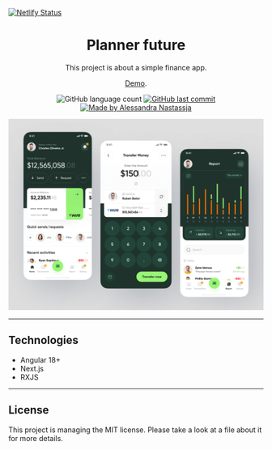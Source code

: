 [![Netlify Status](https://api.netlify.com/api/v1/badges/05db2d45-2c54-48e9-a975-61c668792096/deploy-status)](https://app.netlify.com/sites/planer-future/deploys)

<h1 align="center">
  Planner future
</h1>
<p align="center">
  This project is about a simple finance app.
</p>
<p align="center">
   <a href="https://planer-future.netlify.app" target="_black">Demo</a>.
</p>
<p align="center">
  <img alt="GitHub language count" src="https://img.shields.io/github/repo-size/Alessandra-Nastassja/planner-future?color=%231f332c">
  <a href="https://github.com/Alessandra-Nastassja/planner-future/commits/master">
    <img alt="GitHub last commit" src="https://img.shields.io/github/last-commit/Alessandra-Nastassja/planner-future?color=%231f332c">
  </a>
  <a href="https://www.linkedin.com/in/alessandra-nastassja/">
    <img alt="Made by Alessandra Nastassja" src="https://img.shields.io/badge/made%20by-AlessandraNastassja-%231f332c">
  </a>
</p>
<p align="center">
  <img alt="Prototipo do demo" src="https://raw.githubusercontent.com/Alessandra-Nastassja/planner-future/main/src/assets/imagens/prototipo.png">
</p>

****
## Technologies

* Angular 18+
* Next.js
* RXJS

****
## License

This project is managing the MIT license. Please take a look at a file about it for more details. 
